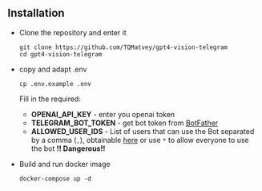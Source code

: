 ## Installation
- Clone the repository and enter it
  ```shell
  git clone https://github.com/TQMatvey/gpt4-vision-telegram
  cd gpt4-vision-telegram
  ```

- copy and adapt .env
  ```shell
  cp .env.example .env
  ```
  Fill in the required:
    - **OPENAI_API_KEY** - enter you openai token
    - **TELEGRAM_BOT_TOKEN** - get bot token from [BotFather](https://t.me/BotFather)
    - **ALLOWED_USER_IDS** - List of users that can use the Bot separated by a comma (`,`), obtainable [here](https://t.me/userinfobot) or use `*` to allow everyone to use the bot **!! Dangerous!!**

- Build and run docker image
  ```shell
  docker-compose up -d
  ```
